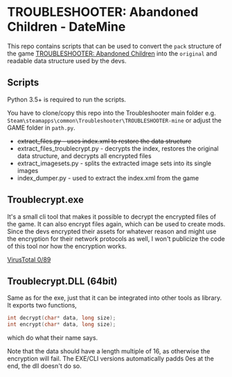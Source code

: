 # TROUBLESHOOTER: Abandoned Children - DateMine

This repo contains scripts that can be used to convert the ``pack`` structure of the game [TROUBLESHOOTER: Abandoned Children](https://store.steampowered.com/app/470310/TROUBLESHOOTER_Abandoned_Children/) into the ``original`` and readable data structure used by the devs.

## Scripts

Python 3.5+ is required to run the scripts.

You have to clone/copy this repo into the Troubleshooter main folder
e.g. ``Steam\steamapps\common\Troubleshooter\TROUBLESHOOTER-mine``
or adjust the GAME folder in ``path.py``.

* ~~extract_files.py - uses index.xml to restore the data structure~~
* extract_files_troublecrypt.py - decrypts the index, restores the original data structure, and decrypts all encrypted files
* extract_imagesets.py - splits the extracted image sets into its single images
* index_dumper.py - used to extract the index.xml from the game

## Troublecrypt.exe

It's a small cli tool that makes it possible to decrypt the encrypted files of the game.
It can also encrypt files again, which can be used to create mods.
Since the devs encrypted their assets for whatever reason and might use the encryption for their network protocols as well, I won't publicize the code of this tool nor how the encryption works.

[VirusTotal 0/89](https://www.virustotal.com/gui/url/837ec474b84ae6d360b47b61d704fc542963f65a9b2d49b3a55ddc26d8e353da/detection)


## Troublecrypt.DLL (64bit)

Same as for the exe, just that it can be integrated into other tools as library.
It exports two functions,
```c
int decrypt(char* data, long size);
int encrypt(char* data, long size);
```
which do what their name says.

Note that the data should have a length multiple of 16,
as otherwise the encryption will fail.
The EXE/CLI versions automatically padds 0es at the end,
the dll doesn't do so.

